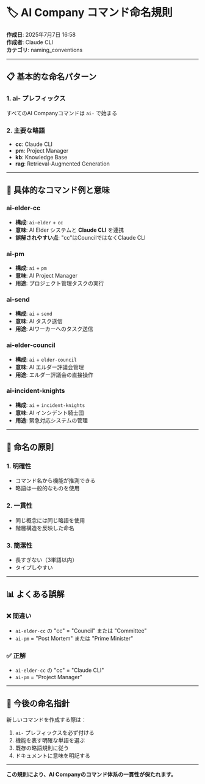 # 🏷️ AI Company コマンド命名規則

**作成日**: 2025年7月7日 16:58  
**作成者**: Claude CLI  
**カテゴリ**: naming_conventions

---

## 📋 基本的な命名パターン

### 1. **ai-** プレフィックス
すべてのAI Companyコマンドは `ai-` で始まる

### 2. **主要な略語**
- **cc**: Claude CLI
- **pm**: Project Manager
- **kb**: Knowledge Base
- **rag**: Retrieval-Augmented Generation

---

## 🔧 具体的なコマンド例と意味

### **ai-elder-cc**
- **構成**: `ai-elder` + `cc`
- **意味**: AI Elder システムと **Claude CLI** を連携
- **誤解されやすい点**: "cc"はCouncilではなくClaude CLI

### **ai-pm**
- **構成**: `ai` + `pm`
- **意味**: AI Project Manager
- **用途**: プロジェクト管理タスクの実行

### **ai-send**
- **構成**: `ai` + `send`
- **意味**: AI タスク送信
- **用途**: AIワーカーへのタスク送信

### **ai-elder-council**
- **構成**: `ai` + `elder-council`
- **意味**: AI エルダー評議会管理
- **用途**: エルダー評議会の直接操作

### **ai-incident-knights**
- **構成**: `ai` + `incident-knights`
- **意味**: AI インシデント騎士団
- **用途**: 緊急対応システムの管理

---

## 🎯 命名の原則

### 1. **明確性**
- コマンド名から機能が推測できる
- 略語は一般的なものを使用

### 2. **一貫性**
- 同じ概念には同じ略語を使用
- 階層構造を反映した命名

### 3. **簡潔性**
- 長すぎない（3単語以内）
- タイプしやすい

---

## 📊 よくある誤解

### ❌ 間違い
- `ai-elder-cc` の "cc" = "Council" または "Committee"
- `ai-pm` = "Post Mortem" または "Prime Minister"

### ✅ 正解
- `ai-elder-cc` の "cc" = "Claude CLI"
- `ai-pm` = "Project Manager"

---

## 🔮 今後の命名指針

新しいコマンドを作成する際は：
1. `ai-` プレフィックスを必ず付ける
2. 機能を表す明確な単語を選ぶ
3. 既存の略語規則に従う
4. ドキュメントに意味を明記する

---

**この規則により、AI Companyのコマンド体系の一貫性が保たれます。**